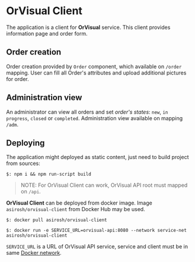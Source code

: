 # OrVisual Client

The application is a client for **OrVisual** service. This client provides information page and
order form.

## Order creation

Order creation provided by `Order` component, which available on `/order` mapping. User can fill
all Order's attributes and upload additional pictures for order.

## Administration view

An administrator can view all orders and set _order's states_: `new`, `in progress`, `closed` or
`completed`. Administration view available on mapping `/adm`.

## Deploying

The application might deployed as static content, just need to build project from sources:

`$: npm i && npm run-script build`

> NOTE: For OrVisual Client can work, OrVisual API root must mapped on `/api`.

**OrVisual Client** can be deployed from docker image. Image `asirosh/orvisual-client` from
Docker Hub may be used.

`$: docker pull asirosh/orvisual-client`

`$: docker run -e SERVICE_URL=orvisual-api:8080 --network service-net asirosh/orvisual-client`

`SERVICE_URL` is a URL of OrVisual API service, service and client must be in same
[Docker network](https://docs.docker.com/v17.09/engine/userguide/networking/).
